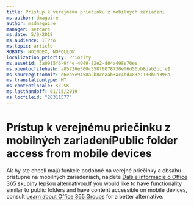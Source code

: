 ```yaml
---
title: Prístup k verejnému priečinku z mobilných zariadení
ms.author: dmaguire
author: msdmaguire
manager: serdars
ms.date: 5/9/2018
ms.audience: ITPro
ms.topic: article
ROBOTS: NOINDEX, NOFOLLOW
localization_priority: Priority
ms.assetid: 3a0915f6-9f4e-4049-82e2-804a498e70ee
ms.openlocfilehash: a85726e500c550f6078730ef6d56bb8dab3bcfe1
ms.sourcegitcommit: d6ea5e9458a2b8ceaab3ac4bd483e1130b9a398a
ms.translationtype: MT
ms.contentlocale: sk-SK
ms.lasthandoff: 01/15/2019
ms.locfileid: "28311577"
---
```

# <a name="public-folder-access-from-mobile-devices"></a><span data-ttu-id="a2009-102">Prístup k verejnému priečinku z mobilných zariadení</span><span class="sxs-lookup"><span data-stu-id="a2009-102">Public folder access from mobile devices</span></span>

<span data-ttu-id="a2009-103">Ak by ste chceli majú funkcie podobné na verejné priečinky a obsahu prístupné na mobilných zariadeniach, nájdete [Ďalšie informácie o Office 365 skupiny](https://support.office.com/article/learn-about-office-365-groups-b565caa1-5c40-40ef-9915-60fdb2d97fa2) lepšou alternatívou.</span><span class="sxs-lookup"><span data-stu-id="a2009-103">If you would like to have functionality similar to public folders and have content accessible on mobile devices, consult [Learn about Office 365 Groups](https://support.office.com/article/learn-about-office-365-groups-b565caa1-5c40-40ef-9915-60fdb2d97fa2) for a better alternative.</span></span> 
  


